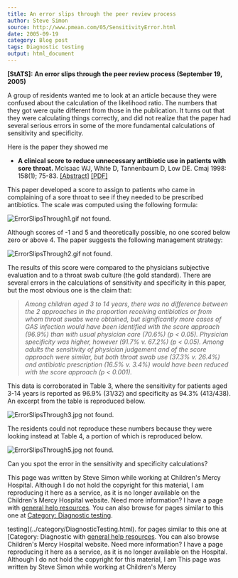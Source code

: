 ```yaml
---
title: An error slips through the peer review process
author: Steve Simon
source: http://www.pmean.com/05/SensitivityError.html
date: 2005-09-19
category: Blog post
tags: Diagnostic testing
output: html_document
---
```

**[StATS]:** **An error slips through the peer
review process (September 19, 2005)**

A group of residents wanted me to look at an article because they were
confused about the calculation of the likelihood ratio. The numbers that
they got were quite different from those in the publication. It turns
out that they were calculating things correctly, and did not realize
that the paper had several serious errors in some of the more
fundamental calculations of sensitivity and specificity.

Here is the paper they showed me

-   **A clinical score to reduce unnecessary antibiotic use in patients
    with sore throat.** McIsaac WJ, White D, Tannenbaum D, Low DE. Cmaj
    1998: 158(1); 75-83.
    [\[Abstract\]](http://www.cmaj.ca/cgi/content/abstract/158/1/75)
    [\[PDF\]](http://www.cmaj.ca/cgi/reprint/158/1/75.pdf)

This paper developed a score to assign to patients who came in
complaining of a sore throat to see if they needed to be prescribed
antibiotics. The scale was computed using the following formula:

![ErrorSlipsThrough1.gif not found.](../../../web/images/05/SensitivityError01.png)

Although scores of -1 and 5 and theoretically possible, no one scored
below zero or above 4. The paper suggests the following management
strategy:

![ErrorSlipsThrough2.gif not found.](../../../web/images/05/SensitivityError02.png)

The results of this score were compared to the physicians subjective
evaluation and to a throat swab culture (the gold standard). There are
several errors in the calculations of sensitivity and specificity in
this paper, but the most obvious one is the claim that:

> *Among children aged 3 to 14 years, there was no difference between
> the 2 approaches in the proportion receiving antibiotics or from whom
> throat swabs were obtained, but significantly more cases of GAS
> infection would have been identified with the score approach (96.9%)
> than with usual physician care (70.6%) (p \< 0.05). Physician
> specificity was higher, however (91.7% v. 67.2%) (p \< 0.05). Among
> adults the sensitivity of physician judgement and of the score
> approach were similar, but both throat swab use (37.3% v. 26.4%) and
> antibiotic prescription (16.5% v. 3.4%) would have been reduced with
> the score approach (p \< 0.001).*

This data is corroborated in Table 3, where the sensitivity for patients
aged 3-14 years is reported as 96.9% (31/32) and specificity as 94.3%
(413/438). An excerpt from the table is reproduced below.

![ErrorSlipsThrough3.jpg not found.](../../../web/images/05/SensitivityError03.png)

The residents could not reproduce these numbers because they were
looking instead at Table 4, a portion of which is reproduced below.

![ErrorSlipsThrough5.jpg not found.](../../../web/images/05/SensitivityError05.png)

Can you spot the error in the sensitivity and specificity calculations?

This page was written by Steve Simon while working at Children\'s Mercy
Hospital. Although I do not hold the copyright for this material, I am
reproducing it here as a service, as it is no longer available on the
Children\'s Mercy Hospital website. Need more information? I have a page
with [general help resources](../GeneralHelp.html). You can also browse
for pages similar to this one at [Category: Diagnostic
testing](../category/DiagnosticTesting.html).
<!---More--->
testing](../category/DiagnosticTesting.html).
for pages similar to this one at [Category: Diagnostic
with [general help resources](../GeneralHelp.html). You can also browse
Children\'s Mercy Hospital website. Need more information? I have a page
reproducing it here as a service, as it is no longer available on the
Hospital. Although I do not hold the copyright for this material, I am
This page was written by Steve Simon while working at Children\'s Mercy

<!---Do not use
**[StATS]:** **An error slips through the peer
This page was written by Steve Simon while working at Children\'s Mercy
Hospital. Although I do not hold the copyright for this material, I am
reproducing it here as a service, as it is no longer available on the
Children\'s Mercy Hospital website. Need more information? I have a page
with [general help resources](../GeneralHelp.html). You can also browse
for pages similar to this one at [Category: Diagnostic
testing](../category/DiagnosticTesting.html).
--->

